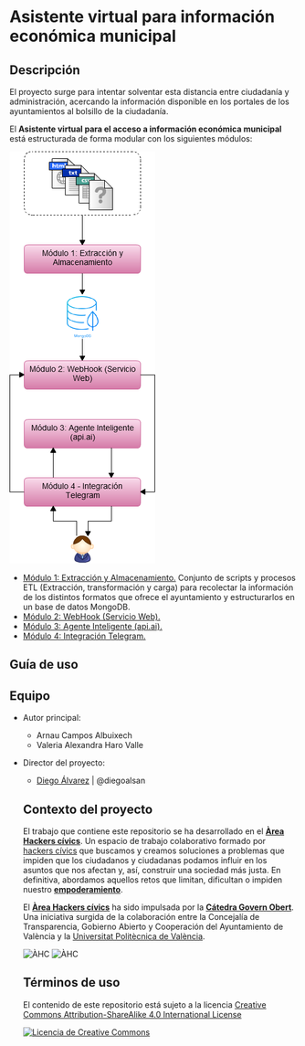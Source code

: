 # Asistente virtual para información económica municipal


## Descripción


El proyecto surge para intentar solventar esta distancia entre ciudadanía y administración, acercando la información disponible en los portales de los ayuntamientos al bolsillo de la ciudadanía.

El **Asistente virtual para el acceso a información económica municipal**  está estructurada de forma modular con los siguientes módulos:

![Diagrama módulos](./Imagenes/Diagrama-modulos.png)

- [Módulo 1: Extracción y Almacenamiento.](https://github.com/areahackerscivics/Chatbot_M1_Extraccion_y_Almacenamiento) Conjunto de scripts y procesos ETL (Extracción, transformación y carga) para recolectar la información de los distintos formatos que ofrece el ayuntamiento y estructurarlos en un base de datos MongoDB.
- [Módulo 2: WebHook (Servicio Web).](https://github.com/areahackerscivics/Chatbot_M2_WebHook_ServicioWeb)
- [Módulo 3: Agente Inteligente (api.ai).](https://github.com/areahackerscivics/Chatbot_M3_Agente_Inteligente)
- [Módulo 4: Integración Telegram.](https://github.com/areahackerscivics/Chatbot_M4.A_Integracion_Telegram)


## Guía de uso

## Equipo

- Autor principal:
  - Arnau Campos Albuixech
  - Valeria Alexandra Haro Valle
- Director del proyecto:
  - [Diego Álvarez](https://about.me/diegoalsan) | @diegoalsan


  ## Contexto del proyecto

  El trabajo que contiene este repositorio se ha desarrollado en el [**Àrea Hackers cívics**](http://civichackers.cc). Un espacio de trabajo colaborativo formado por [hackers cívics](http://civichackers.webs.upv.es/conocenos/que-es-una-hacker-civicoa/) que buscamos y creamos soluciones a problemas que impiden que los ciudadanos y ciudadanas podamos influir en los asuntos que nos afectan y, así, construir una sociedad más justa. En definitiva, abordamos aquellos retos que limitan, dificultan o impiden nuestro [**empoderamiento**](http://civichackers.webs.upv.es/conocenos/una-aproximacion-al-concepto-de-empoderamiento/).

  El [**Àrea Hackers cívics**](http://civichackers.cc) ha sido impulsada por la [**Cátedra Govern Obert**](http://www.upv.es/contenidos/CATGO/info/). Una iniciativa surgida de la colaboración entre la Concejalía de Transparencia, Gobierno Abierto y Cooperación del Ayuntamiento de València y la [Universitat Politècnica de València](http://www.upv.es).

  ![ÀHC](http://civichackers.webs.upv.es/wp-content/uploads/2017/02/Logo_CGO_web.png) ![ÀHC](http://civichackers.webs.upv.es/wp-content/uploads/2017/02/logo_AHC_web.png)


  ## Términos de uso

  El contenido de este repositorio está sujeto a la licencia [Creative Commons Attribution-ShareAlike 4.0 International License](https://creativecommons.org/licenses/by-sa/4.0/)

  [![Licencia de Creative Commons](https://i.creativecommons.org/l/by-sa/4.0/88x31.png)](http://creativecommons.org/licenses/by-sa/4.0/)
